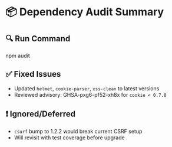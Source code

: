 # 📦 Dependency Audit Summary

## 🔍 Run Command
npm audit


## ✅ Fixed Issues
- Updated `helmet`, `cookie-parser`, `xss-clean` to latest versions
- Reviewed advisory: GHSA-pxg6-pf52-xh8x for `cookie < 0.7.0`

## ❗ Ignored/Deferred
- `csurf` bump to 1.2.2 would break current CSRF setup
- Will revisit with test coverage before upgrade
